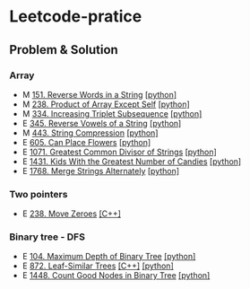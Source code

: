 # Leetcode-pratice

## Problem & Solution

### Array
- M [151. Reverse Words in a String](https://leetcode.com/problems/reverse-words-in-a-string/) [[python]](https://github.com/andrew76214/Leetcode-pratice/blob/main/solution/0151.py)
- M [238. Product of Array Except Self](https://leetcode.com/problems/product-of-array-except-self/) [[python]](https://github.com/andrew76214/Leetcode-pratice/blob/main/solution/0238.py)
- M [334. Increasing Triplet Subsequence](https://leetcode.com/problems/increasing-triplet-subsequence/) [[python]](https://github.com/andrew76214/Leetcode-pratice/blob/main/solution/0334.py)
- E [345. Reverse Vowels of a String](https://leetcode.com/problems/reverse-vowels-of-a-string/) [[python]](https://github.com/andrew76214/Leetcode-pratice/blob/main/solution/0345.py)
- M [443. String Compression](https://leetcode.com/problems/string-compression/) [[python]](https://github.com/andrew76214/Leetcode-pratice/blob/main/solution/0443.py)
- E [605. Can Place Flowers](https://leetcode.com/problems/can-place-flowers/) [[python]](https://github.com/andrew76214/Leetcode-pratice/blob/main/solution/0605.py)
- E [1071. Greatest Common Divisor of Strings](https://leetcode.com/problems/greatest-common-divisor-of-strings/) [[python]](https://github.com/andrew76214/Leetcode-pratice/blob/main/solution/1071.py)
- E [1431. Kids With the Greatest Number of Candies](https://leetcode.com/problems/kids-with-the-greatest-number-of-candies/) [[python]](https://github.com/andrew76214/Leetcode-pratice/blob/main/solution/1431.py)
- E [1768. Merge Strings Alternately](https://leetcode.com/problems/merge-strings-alternately/) [[python]](https://github.com/andrew76214/Leetcode-pratice/blob/main/solution/1768.py)

### Two pointers
- E [238. Move Zeroes](https://leetcode.com/problems/move-zeroes/) [[C++]](https://github.com/andrew76214/Leetcode-pratice/blob/main/solution/0238.cpp)

### Binary tree - DFS
- E [104. Maximum Depth of Binary Tree](https://leetcode.com/problems/maximum-depth-of-binary-tree/) [[python]](https://github.com/andrew76214/Leetcode-pratice/blob/main/solution/0104.py)
- E [872. Leaf-Similar Trees](https://leetcode.com/problems/leaf-similar-trees/) [[C++]](https://github.com/andrew76214/Leetcode-pratice/blob/main/solution/0872.cpp) [[python]](https://github.com/andrew76214/Leetcode-pratice/blob/main/solution/0872.py)
- E [1448. Count Good Nodes in Binary Tree](https://leetcode.com/problems/count-good-nodes-in-binary-tree/) [[python]](https://github.com/andrew76214/Leetcode-pratice/blob/main/solution/1448.py)
